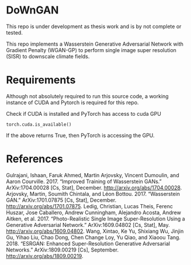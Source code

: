# DoWnGAN
This repo is under development as thesis work and is by not complete or tested.

This repo implements a Wasserstein Generative Adversarial Network with Gradient Penalty (WGAN-GP) to perform single image super resolution (SISR) to downscale climate fields.

# Requirements
Although not absolutely required to run this source code, a working instance of CUDA and Pytorch is required for this repo. 

Check if CUDA is installed and PyTorch has access to cuda GPU
```python3
torch.cuda.is_available()
```

If the above returns True, then PyTorch is accessing the GPU.

 # References
 Gulrajani, Ishaan, Faruk Ahmed, Martin Arjovsky, Vincent Dumoulin, and Aaron Courville. 2017. “Improved Training of Wasserstein GANs.” ArXiv:1704.00028 [Cs, Stat], December. http://arxiv.org/abs/1704.00028.
Arjovsky, Martin, Soumith Chintala, and Léon Bottou. 2017. “Wasserstein GAN.” ArXiv:1701.07875 [Cs, Stat], December. http://arxiv.org/abs/1701.07875.
Ledig, Christian, Lucas Theis, Ferenc Huszar, Jose Caballero, Andrew Cunningham, Alejandro Acosta, Andrew Aitken, et al. 2017. “Photo-Realistic Single Image Super-Resolution Using a Generative Adversarial Network.” ArXiv:1609.04802 [Cs, Stat], May. http://arxiv.org/abs/1609.04802.
Wang, Xintao, Ke Yu, Shixiang Wu, Jinjin Gu, Yihao Liu, Chao Dong, Chen Change Loy, Yu Qiao, and Xiaoou Tang. 2018. “ESRGAN: Enhanced Super-Resolution Generative Adversarial Networks.” ArXiv:1809.00219 [Cs], September. http://arxiv.org/abs/1809.00219.
